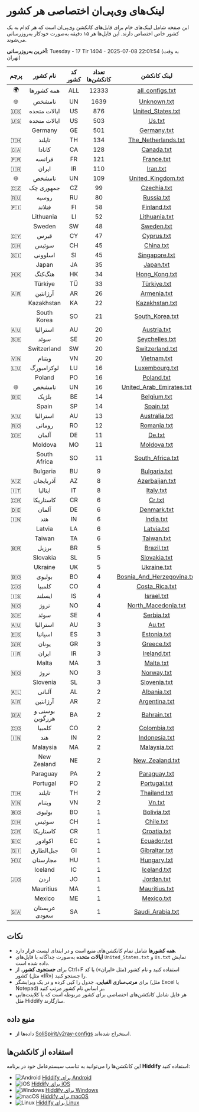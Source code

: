 # لینک‌های وی‌پی‌ان اختصاصی هر کشور

این صفحه شامل لینک‌های خام برای فایل‌های کانکشن وی‌پی‌ان است که هر کدام به یک کشور خاص اختصاص دارند. این فایل‌ها هر ۱۵ دقیقه به‌صورت خودکار به‌روزرسانی می‌شوند.

**آخرین به‌روزرسانی**: Tuesday - 17 Tir 1404 - 2025-07-08 22:01:54 (به وقت تهران)

| پرچم | نام کشور | کد کشور | تعداد کانکشن‌ها | لینک کانکشن |
|:----:|:--------:|:------:|:---------------:|:-----------:|
| 🌍 | همه کشورها | ALL | 12333 | [all_configs.txt](https://raw.githubusercontent.com/SoliSpirit/v2ray-configs/main/all_configs.txt) |
| 🌐 | نامشخص | UN | 1639 | [Unknown.txt](https://raw.githubusercontent.com/SoliSpirit/v2ray-configs/main/Countries/Unknown.txt) |
| 🇺🇸 | ایالات متحده | US | 876 | [United_States.txt](https://raw.githubusercontent.com/SoliSpirit/v2ray-configs/main/Countries/United_States.txt) |
| 🇺🇸 | ایالات متحده | US | 503 | [Us.txt](https://raw.githubusercontent.com/SoliSpirit/v2ray-configs/main/Countries/Us.txt) |
|  | Germany | GE | 501 | [Germany.txt](https://raw.githubusercontent.com/SoliSpirit/v2ray-configs/main/Countries/Germany.txt) |
| 🇹🇭 | تایلند | TH | 134 | [The_Netherlands.txt](https://raw.githubusercontent.com/SoliSpirit/v2ray-configs/main/Countries/The_Netherlands.txt) |
| 🇨🇦 | کانادا | CA | 128 | [Canada.txt](https://raw.githubusercontent.com/SoliSpirit/v2ray-configs/main/Countries/Canada.txt) |
| 🇫🇷 | فرانسه | FR | 121 | [France.txt](https://raw.githubusercontent.com/SoliSpirit/v2ray-configs/main/Countries/France.txt) |
| 🇮🇷 | ایران | IR | 110 | [Iran.txt](https://raw.githubusercontent.com/SoliSpirit/v2ray-configs/main/Countries/Iran.txt) |
| 🌐 | نامشخص | UN | 109 | [United_Kingdom.txt](https://raw.githubusercontent.com/SoliSpirit/v2ray-configs/main/Countries/United_Kingdom.txt) |
| 🇨🇿 | جمهوری چک | CZ | 99 | [Czechia.txt](https://raw.githubusercontent.com/SoliSpirit/v2ray-configs/main/Countries/Czechia.txt) |
| 🇷🇺 | روسیه | RU | 80 | [Russia.txt](https://raw.githubusercontent.com/SoliSpirit/v2ray-configs/main/Countries/Russia.txt) |
| 🇫🇮 | فنلاند | FI | 58 | [Finland.txt](https://raw.githubusercontent.com/SoliSpirit/v2ray-configs/main/Countries/Finland.txt) |
|  | Lithuania | LI | 52 | [Lithuania.txt](https://raw.githubusercontent.com/SoliSpirit/v2ray-configs/main/Countries/Lithuania.txt) |
|  | Sweden | SW | 48 | [Sweden.txt](https://raw.githubusercontent.com/SoliSpirit/v2ray-configs/main/Countries/Sweden.txt) |
| 🇨🇾 | قبرس | CY | 47 | [Cyprus.txt](https://raw.githubusercontent.com/SoliSpirit/v2ray-configs/main/Countries/Cyprus.txt) |
| 🇨🇭 | سوئیس | CH | 45 | [China.txt](https://raw.githubusercontent.com/SoliSpirit/v2ray-configs/main/Countries/China.txt) |
| 🇸🇮 | اسلوونی | SI | 45 | [Singapore.txt](https://raw.githubusercontent.com/SoliSpirit/v2ray-configs/main/Countries/Singapore.txt) |
|  | Japan | JA | 35 | [Japan.txt](https://raw.githubusercontent.com/SoliSpirit/v2ray-configs/main/Countries/Japan.txt) |
| 🇭🇰 | هنگ‌کنگ | HK | 34 | [Hong_Kong.txt](https://raw.githubusercontent.com/SoliSpirit/v2ray-configs/main/Countries/Hong_Kong.txt) |
|  | Türkiye | TÜ | 33 | [Türkiye.txt](https://raw.githubusercontent.com/SoliSpirit/v2ray-configs/main/Countries/Türkiye.txt) |
| 🇦🇷 | آرژانتین | AR | 26 | [Armenia.txt](https://raw.githubusercontent.com/SoliSpirit/v2ray-configs/main/Countries/Armenia.txt) |
|  | Kazakhstan | KA | 22 | [Kazakhstan.txt](https://raw.githubusercontent.com/SoliSpirit/v2ray-configs/main/Countries/Kazakhstan.txt) |
|  | South Korea | SO | 21 | [South_Korea.txt](https://raw.githubusercontent.com/SoliSpirit/v2ray-configs/main/Countries/South_Korea.txt) |
| 🇦🇺 | استرالیا | AU | 20 | [Austria.txt](https://raw.githubusercontent.com/SoliSpirit/v2ray-configs/main/Countries/Austria.txt) |
| 🇸🇪 | سوئد | SE | 20 | [Seychelles.txt](https://raw.githubusercontent.com/SoliSpirit/v2ray-configs/main/Countries/Seychelles.txt) |
|  | Switzerland | SW | 20 | [Switzerland.txt](https://raw.githubusercontent.com/SoliSpirit/v2ray-configs/main/Countries/Switzerland.txt) |
| 🇻🇳 | ویتنام | VN | 20 | [Vietnam.txt](https://raw.githubusercontent.com/SoliSpirit/v2ray-configs/main/Countries/Vietnam.txt) |
| 🇱🇺 | لوکزامبورگ | LU | 16 | [Luxembourg.txt](https://raw.githubusercontent.com/SoliSpirit/v2ray-configs/main/Countries/Luxembourg.txt) |
|  | Poland | PO | 16 | [Poland.txt](https://raw.githubusercontent.com/SoliSpirit/v2ray-configs/main/Countries/Poland.txt) |
| 🌐 | نامشخص | UN | 16 | [United_Arab_Emirates.txt](https://raw.githubusercontent.com/SoliSpirit/v2ray-configs/main/Countries/United_Arab_Emirates.txt) |
| 🇧🇪 | بلژیک | BE | 14 | [Belgium.txt](https://raw.githubusercontent.com/SoliSpirit/v2ray-configs/main/Countries/Belgium.txt) |
|  | Spain | SP | 14 | [Spain.txt](https://raw.githubusercontent.com/SoliSpirit/v2ray-configs/main/Countries/Spain.txt) |
| 🇦🇺 | استرالیا | AU | 13 | [Australia.txt](https://raw.githubusercontent.com/SoliSpirit/v2ray-configs/main/Countries/Australia.txt) |
| 🇷🇴 | رومانی | RO | 12 | [Romania.txt](https://raw.githubusercontent.com/SoliSpirit/v2ray-configs/main/Countries/Romania.txt) |
| 🇩🇪 | آلمان | DE | 11 | [De.txt](https://raw.githubusercontent.com/SoliSpirit/v2ray-configs/main/Countries/De.txt) |
|  | Moldova | MO | 11 | [Moldova.txt](https://raw.githubusercontent.com/SoliSpirit/v2ray-configs/main/Countries/Moldova.txt) |
|  | South Africa | SO | 11 | [South_Africa.txt](https://raw.githubusercontent.com/SoliSpirit/v2ray-configs/main/Countries/South_Africa.txt) |
|  | Bulgaria | BU | 9 | [Bulgaria.txt](https://raw.githubusercontent.com/SoliSpirit/v2ray-configs/main/Countries/Bulgaria.txt) |
| 🇦🇿 | آذربایجان | AZ | 8 | [Azerbaijan.txt](https://raw.githubusercontent.com/SoliSpirit/v2ray-configs/main/Countries/Azerbaijan.txt) |
| 🇮🇹 | ایتالیا | IT | 8 | [Italy.txt](https://raw.githubusercontent.com/SoliSpirit/v2ray-configs/main/Countries/Italy.txt) |
| 🇨🇷 | کاستاریکا | CR | 6 | [Cr.txt](https://raw.githubusercontent.com/SoliSpirit/v2ray-configs/main/Countries/Cr.txt) |
| 🇩🇪 | آلمان | DE | 6 | [Denmark.txt](https://raw.githubusercontent.com/SoliSpirit/v2ray-configs/main/Countries/Denmark.txt) |
| 🇮🇳 | هند | IN | 6 | [India.txt](https://raw.githubusercontent.com/SoliSpirit/v2ray-configs/main/Countries/India.txt) |
|  | Latvia | LA | 6 | [Latvia.txt](https://raw.githubusercontent.com/SoliSpirit/v2ray-configs/main/Countries/Latvia.txt) |
|  | Taiwan | TA | 6 | [Taiwan.txt](https://raw.githubusercontent.com/SoliSpirit/v2ray-configs/main/Countries/Taiwan.txt) |
| 🇧🇷 | برزیل | BR | 5 | [Brazil.txt](https://raw.githubusercontent.com/SoliSpirit/v2ray-configs/main/Countries/Brazil.txt) |
|  | Slovakia | SL | 5 | [Slovakia.txt](https://raw.githubusercontent.com/SoliSpirit/v2ray-configs/main/Countries/Slovakia.txt) |
|  | Ukraine | UK | 5 | [Ukraine.txt](https://raw.githubusercontent.com/SoliSpirit/v2ray-configs/main/Countries/Ukraine.txt) |
| 🇧🇴 | بولیوی | BO | 4 | [Bosnia_And_Herzegovina.txt](https://raw.githubusercontent.com/SoliSpirit/v2ray-configs/main/Countries/Bosnia_And_Herzegovina.txt) |
| 🇨🇴 | کلمبیا | CO | 4 | [Costa_Rica.txt](https://raw.githubusercontent.com/SoliSpirit/v2ray-configs/main/Countries/Costa_Rica.txt) |
| 🇮🇸 | ایسلند | IS | 4 | [Israel.txt](https://raw.githubusercontent.com/SoliSpirit/v2ray-configs/main/Countries/Israel.txt) |
| 🇳🇴 | نروژ | NO | 4 | [North_Macedonia.txt](https://raw.githubusercontent.com/SoliSpirit/v2ray-configs/main/Countries/North_Macedonia.txt) |
| 🇸🇪 | سوئد | SE | 4 | [Serbia.txt](https://raw.githubusercontent.com/SoliSpirit/v2ray-configs/main/Countries/Serbia.txt) |
| 🇦🇺 | استرالیا | AU | 3 | [Au.txt](https://raw.githubusercontent.com/SoliSpirit/v2ray-configs/main/Countries/Au.txt) |
| 🇪🇸 | اسپانیا | ES | 3 | [Estonia.txt](https://raw.githubusercontent.com/SoliSpirit/v2ray-configs/main/Countries/Estonia.txt) |
| 🇬🇷 | یونان | GR | 3 | [Greece.txt](https://raw.githubusercontent.com/SoliSpirit/v2ray-configs/main/Countries/Greece.txt) |
| 🇮🇷 | ایران | IR | 3 | [Ireland.txt](https://raw.githubusercontent.com/SoliSpirit/v2ray-configs/main/Countries/Ireland.txt) |
|  | Malta | MA | 3 | [Malta.txt](https://raw.githubusercontent.com/SoliSpirit/v2ray-configs/main/Countries/Malta.txt) |
| 🇳🇴 | نروژ | NO | 3 | [Norway.txt](https://raw.githubusercontent.com/SoliSpirit/v2ray-configs/main/Countries/Norway.txt) |
|  | Slovenia | SL | 3 | [Slovenia.txt](https://raw.githubusercontent.com/SoliSpirit/v2ray-configs/main/Countries/Slovenia.txt) |
| 🇦🇱 | آلبانی | AL | 2 | [Albania.txt](https://raw.githubusercontent.com/SoliSpirit/v2ray-configs/main/Countries/Albania.txt) |
| 🇦🇷 | آرژانتین | AR | 2 | [Argentina.txt](https://raw.githubusercontent.com/SoliSpirit/v2ray-configs/main/Countries/Argentina.txt) |
| 🇧🇦 | بوسنی و هرزگوین | BA | 2 | [Bahrain.txt](https://raw.githubusercontent.com/SoliSpirit/v2ray-configs/main/Countries/Bahrain.txt) |
| 🇨🇴 | کلمبیا | CO | 2 | [Colombia.txt](https://raw.githubusercontent.com/SoliSpirit/v2ray-configs/main/Countries/Colombia.txt) |
| 🇮🇳 | هند | IN | 2 | [Indonesia.txt](https://raw.githubusercontent.com/SoliSpirit/v2ray-configs/main/Countries/Indonesia.txt) |
|  | Malaysia | MA | 2 | [Malaysia.txt](https://raw.githubusercontent.com/SoliSpirit/v2ray-configs/main/Countries/Malaysia.txt) |
|  | New Zealand | NE | 2 | [New_Zealand.txt](https://raw.githubusercontent.com/SoliSpirit/v2ray-configs/main/Countries/New_Zealand.txt) |
|  | Paraguay | PA | 2 | [Paraguay.txt](https://raw.githubusercontent.com/SoliSpirit/v2ray-configs/main/Countries/Paraguay.txt) |
|  | Portugal | PO | 2 | [Portugal.txt](https://raw.githubusercontent.com/SoliSpirit/v2ray-configs/main/Countries/Portugal.txt) |
| 🇹🇭 | تایلند | TH | 2 | [Thailand.txt](https://raw.githubusercontent.com/SoliSpirit/v2ray-configs/main/Countries/Thailand.txt) |
| 🇻🇳 | ویتنام | VN | 2 | [Vn.txt](https://raw.githubusercontent.com/SoliSpirit/v2ray-configs/main/Countries/Vn.txt) |
| 🇧🇴 | بولیوی | BO | 1 | [Bolivia.txt](https://raw.githubusercontent.com/SoliSpirit/v2ray-configs/main/Countries/Bolivia.txt) |
| 🇨🇭 | سوئیس | CH | 1 | [Chile.txt](https://raw.githubusercontent.com/SoliSpirit/v2ray-configs/main/Countries/Chile.txt) |
| 🇨🇷 | کاستاریکا | CR | 1 | [Croatia.txt](https://raw.githubusercontent.com/SoliSpirit/v2ray-configs/main/Countries/Croatia.txt) |
| 🇪🇨 | اکوادور | EC | 1 | [Ecuador.txt](https://raw.githubusercontent.com/SoliSpirit/v2ray-configs/main/Countries/Ecuador.txt) |
| 🇬🇮 | جبل‌الطارق | GI | 1 | [Gibraltar.txt](https://raw.githubusercontent.com/SoliSpirit/v2ray-configs/main/Countries/Gibraltar.txt) |
| 🇭🇺 | مجارستان | HU | 1 | [Hungary.txt](https://raw.githubusercontent.com/SoliSpirit/v2ray-configs/main/Countries/Hungary.txt) |
|  | Iceland | IC | 1 | [Iceland.txt](https://raw.githubusercontent.com/SoliSpirit/v2ray-configs/main/Countries/Iceland.txt) |
| 🇯🇴 | اردن | JO | 1 | [Jordan.txt](https://raw.githubusercontent.com/SoliSpirit/v2ray-configs/main/Countries/Jordan.txt) |
|  | Mauritius | MA | 1 | [Mauritius.txt](https://raw.githubusercontent.com/SoliSpirit/v2ray-configs/main/Countries/Mauritius.txt) |
|  | Mexico | ME | 1 | [Mexico.txt](https://raw.githubusercontent.com/SoliSpirit/v2ray-configs/main/Countries/Mexico.txt) |
| 🇸🇦 | عربستان سعودی | SA | 1 | [Saudi_Arabia.txt](https://raw.githubusercontent.com/SoliSpirit/v2ray-configs/main/Countries/Saudi_Arabia.txt) |

## نکات
- **همه کشورها** شامل تمام کانکشن‌های منبع است و در ابتدای لیست قرار دارد.
- **ایالات متحده** به‌صورت جداگانه با فایل‌های `United_States.txt` و `Us.txt` نمایش داده شده است.
- برای **جستجوی کشور**، از Ctrl+F استفاده کنید و نام کشور (مثل «ایران») یا کد کشور (مثل «IR») را جستجو کنید.
- برای **مرتب‌سازی الفبایی**، جدول را کپی کرده و در یک ویرایشگر (مثل Excel یا Notepad) بر اساس نام کشور مرتب کنید.
- هر فایل شامل کانکشن‌های اختصاصی برای کشور مربوطه است که با کلاینت‌هایی مثل Hiddify سازگارند.

## منبع داده
- داده‌ها از [SoliSpirit/v2ray-configs](https://github.com/SoliSpirit/v2ray-configs) استخراج شده‌اند.

## استفاده از کانکشن‌ها
این کانکشن‌ها را می‌توانید به تناسب سیستم‌عامل خود در برنامه **Hiddify** استفاده کنید:

- ![Android](https://hiddify.com/assets/platforms/android.svg) [Hiddify برای Android](https://play.google.com/store/apps/details?id=app.hiddify.com)
- ![iOS](https://hiddify.com/assets/platforms/apple.svg) [Hiddify برای iOS](https://apps.apple.com/us/app/hiddify-proxy-vpn/id6596777532?platform=iphone)
- ![Windows](https://hiddify.com/assets/platforms/windows.svg) [Hiddify برای Windows](https://github.com/hiddify/hiddify-app/releases/latest/download/Hiddify-Windows-Setup-x64.Msix)
- ![macOS](https://hiddify.com/assets/platforms/mac.svg) [Hiddify برای macOS](https://github.com/hiddify/hiddify-app/releases/latest/download/Hiddify-MacOS.dmg)
- ![Linux](https://hiddify.com/assets/platforms/linux.svg) [Hiddify برای Linux](https://github.com/hiddify/hiddify-app/releases/latest/download/Hiddify-Linux-x64.AppImage)
